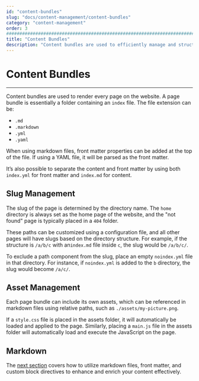 ```yaml
---
id: "content-bundles"
slug: "docs/content-management/content-bundles"
category: "content-management"
order: 3
################################################################################
title: "Content Bundles"
description: "Content bundles are used to efficiently manage and structure content"
---
```


# Content Bundles
---

Content bundles are used to render every page on the website. A page bundle is essentially a folder containing an `index` file. The file extension can be:

- `.md`
- `.markdown`
- `.yml`
- `.yaml`

When using markdown files, front matter properties can be added at the top of the file. If using a YAML file, it will be parsed as the front matter.

It’s also possible to separate the content and front matter by using both `index.yml` for front matter and `index.md` for content.

## Slug Management

The slug of the page is determined by the directory name. The `home` directory is always set as the home page of the website, and the "not found" page is typically placed in a `404` folder.

These paths can be customized using a configuration file, and all other pages will have slugs based on the directory structure. For example, if the structure is `/a/b/c` with an`index.md` file inside `c`, the slug would be `/a/b/c/`.

To exclude a path component from the slug, place an empty `noindex.yml` file in that directory. For instance, if `noindex.yml` is added to the `b` directory, the slug would become `/a/c/`.

## Asset Management

Each page bundle can include its own assets, which can be referenced in markdown files using relative paths, such as `./assets/my-picture.png`.

If a `style.css` file is placed in the assets folder, it will automatically be loaded and applied to the page. Similarly, placing a `main.js` file in the assets folder will automatically load and execute the JavaScript on the page.

## Markdown

The [next section](/docs/content-management/markdown/) covers how to utilize markdown files, front matter, and custom block directives to enhance and enrich your content effectively.
